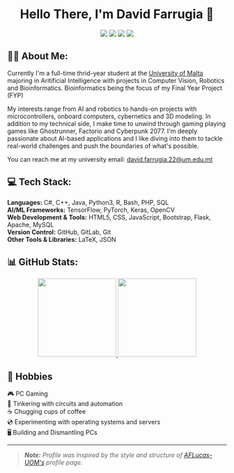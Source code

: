 <h1 align="center">Hello There, I'm David Farrugia 🤖</h1>
<p align="center">
  <img src="https://img.shields.io/badge/Artificial_Intelligence_(AI)-%23008DFF.svg?style=for-the-badge&color=blue&logo=robotframework&logoColor=white">
  <img src="https://img.shields.io/badge/Machine_Learning_(ML)-%23FF6F00.svg?style=for-the-badge&color=orange&logo=python&logoColor=white">
  <img src="https://img.shields.io/badge/Deep_Learning_(DL)-%23FF5733.svg?style=for-the-badge&color=forestgreen&logo=grapheneos&logoColor=white">
  <img src="https://img.shields.io/badge/Automation-%23FF5733.svg?style=for-the-badge&color=firebrick&logo=amazonec2&logoColor=white">
</p>

## 👨‍💻 About Me:

Currently I'm a full-time thrid-year student at the [University of Malta](https://www.um.edu.mt/) majoring in Aritificial Intelligence with projects in Computer Vision, Robotics and Bioinformatics. Bioinformatics being the focus of my Final Year Project (FYP) 

My interests range from AI and robotics to hands-on projects with microcontrollers, onboard computers, cybernetics and 3D modeling. In addition to my technical side, I make time to unwind through gaming playing games like Ghostrunner, Factorio and Cyberpunk 2077. I'm deeply passionate about AI-based applications and I like diving into them to tackle real-world challenges and push the boundaries of what's possible.

You can reach me at my university email: [david.farrugia.22@um.edu.mt](mailto:david.farrugia.22@um.edu.mt)

## 💻 Tech Stack:

**Languages:** C#, C++, Java, Python3, R, Bash, PHP, SQL  
**AI/ML Frameworks:** TensorFlow, PyTorch, Keras, OpenCV  
**Web Development & Tools:** HTML5, CSS, JavaScript, Bootstrap, Flask, Apache, MySQL  
**Version Control:** GitHub, GitLab, Git  
**Other Tools & Libraries:** LaTeX, JSON

## 📊 GitHub Stats:

<p align="center">
  <a href="https://github.com/DavidF-22">
    <img src="https://github-readme-stats.vercel.app/api?username=DavidF-22&show_icons=true&theme=dark" height="180">
  </a>
  <a href="https://github.com/DavidF-22">
    <img src="https://github-readme-stats.vercel.app/api/top-langs/?username=DavidF-22&layout=compact&theme=dark&langs_count=6" height="180">
  </a>
</p>

## 🎱 Hobbies

🎮 PC Gaming  
🔧 Tinkering with circuits and automation  
☕ Chugging cups of coffee  
💿 Experimenting with operating systems and servers  
🖥️ Building and Dismantling PCs

---
> _**Note:** Profile was inspired by the style and structure of [AFLucas-UOM's](https://github.com/AFLucas-UOM#--hey-there-im-andrea-filiberto-lucas-) profile page._
